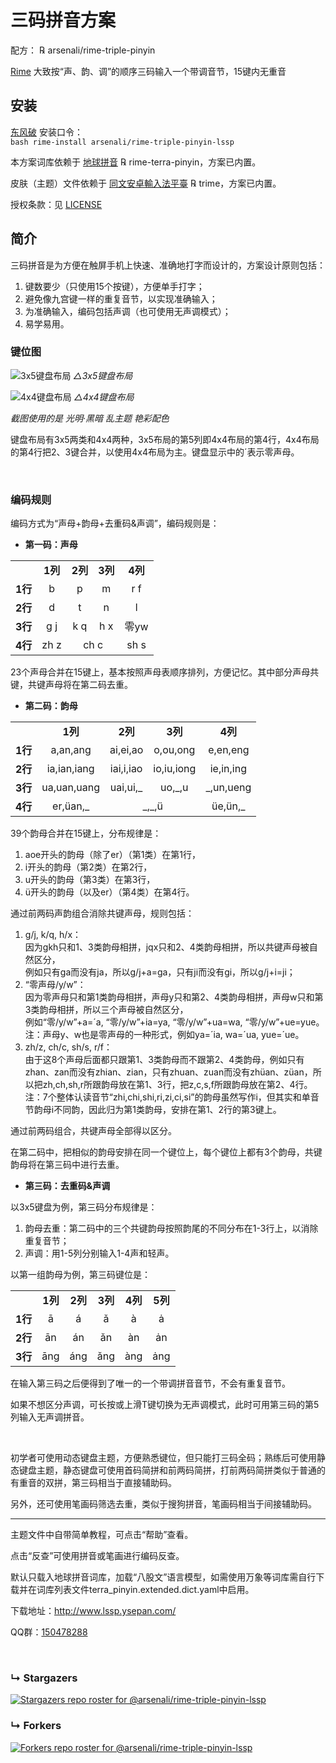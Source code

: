 # 三码拼音方案

配方： ℞ arsenali/rime-triple-pinyin

[Rime](https://rime.im/) 大致按“声、韵、调”的顺序三码输入一个带调音节，15键内无重音

## 安装

[东风破](https://github.com/rime/plum) 安装口令： <code> bash rime-install arsenali/rime-triple-pinyin-lssp </code>

本方案词库依赖于 [地球拼音](https://github.com/rime/rime-terra-pinyin) ℞ rime-terra-pinyin，方案已内置。

皮肤（主题）文件依赖于 [同文安卓輸入法平臺](https://github.com/osfans/trime) ℞ trime，方案已内置。

授权条款：见 [LICENSE](LICENSE)

## 简介

三码拼音是为方便在触屏手机上快速、准确地打字而设计的，方案设计原则包括：
1. 键数要少（只使用15个按键），方便单手打字；
2. 避免像九宫键一样的重复音节，以实现准确输入；
3. 为准确输入，编码包括声调（也可使用无声调模式）；
4. 易学易用。


### 键位图

![3x5键盘布局](https://github.com/user-attachments/assets/8851417a-2aaf-4af4-a77a-d3faa268a03c)
*△3x5键盘布局*

![4x4键盘布局](https://github.com/user-attachments/assets/f0a97141-0cdc-4b90-99a4-1ef14d917595)
*△4x4键盘布局*

_截图使用的是 光明·黑暗 乱主题 艳彩配色_

键盘布局有3x5两类和4x4两种，3x5布局的第5列即4x4布局的第4行，4x4布局的第4行把2、3键合并，以使用4x4布局为主。键盘显示中的´表示零声母。

<br>

### 编码规则

编码方式为“声母+韵母+去重码&声调”，编码规则是：

- **第一码：声母**

<table>
   <tr>
    <td></td>
    <td align="center"><strong>1列</strong></td>
    <td align="center"><strong>2列</strong></td>
    <td align="center"><strong>3列</strong></td>
    <td align="center"><strong>4列</strong></td>
  </tr>
   <tr>
    <td align="center"><strong>1行</strong></td>
    <td align="center">b</td>
    <td align="center">p</td>
    <td align="center">m</td>
    <td align="center">r f</td>
  </tr>
  <tr>
    <td align="center"><strong>2行</strong></td>
    <td align="center">d</td>
    <td align="center">t</td>
    <td align="center">n</td>
    <td align="center">l</td>
  </tr>
  <tr>
    <td align="center"><strong>3行</strong></td>
    <td align="center">g j</td>
    <td align="center">k q</td>
    <td align="center">h x</td>
    <td align="center">零yw</td>
  </tr>
 <tr>
    <td align="center"><strong>4行</strong></td>
    <td align="center">zh z</td>
    <td align="center" colspan="2">ch c</td>
    <td align="center">sh s</td>
 </tr>
</table>

23个声母合并在15键上，基本按照声母表顺序排列，方便记忆。其中部分声母共键，共键声母将在第二码去重。

- **第二码：韵母**

<table>
   <tr>
    <td></td>
    <td align="center"><strong>1列</strong></td>
    <td align="center"><strong>2列</strong></td>
    <td align="center"><strong>3列</strong></td>
    <td align="center"><strong>4列</strong></td>
  </tr>
   <tr>
    <td align="center"><strong>1行</strong></td>
    <td align="center">a,an,ang</td>
    <td align="center">ai,ei,ao</td>
    <td align="center">o,ou,ong</td>
    <td align="center">e,en,eng</td>
  </tr>
  <tr>
    <td align="center"><strong>2行</strong></td>
    <td align="center">ia,ian,iang</td>
    <td align="center">iai,i,iao</td>
    <td align="center">io,iu,iong</td>
    <td align="center">ie,in,ing</td>
  </tr>
  <tr>
    <td align="center"><strong>3行</strong></td>
    <td align="center">ua,uan,uang</td>
    <td align="center">uai,ui,_</td>
    <td align="center">uo,_,u</td>
    <td align="center">_,un,ueng</td>
  </tr>
 <tr>
    <td align="center"><strong>4行</strong></td>
    <td align="center">er,üan,_</td>
    <td align="center" colspan="2">_,_,ü</td>
    <td align="center">üe,ün,_</td>
 </tr>
</table>


39个韵母合并在15键上，分布规律是：

1. aoe开头的韵母（除了er）（第1类）在第1行，
2. i开头的韵母（第2类）在第2行，
3. u开头的韵母（第3类）在第3行，
4. ü开头的韵母（以及er）（第4类）在第4行。

通过前两码声韵组合消除共键声母，规则包括：
1. g/j, k/q, h/x：  
   因为gkh只和1、3类韵母相拼，jqx只和2、4类韵母相拼，所以共键声母被自然区分，  
   例如只有ga而没有ja，所以g/j+a=ga，只有ji而没有gi，所以g/j+i=ji；
2. “零声母/y/w”：  
   因为零声母只和第1类韵母相拼，声母y只和第2、4类韵母相拼，声母w只和第3类韵母相拼，所以三个声母被自然区分，  
   例如“零/y/w”+a=´a, “零/y/w”+ia=ya, “零/y/w”+ua=wa, “零/y/w”+ue=yue。  
   注：声母y、w也是零声母的一种形式，例如ya=´ia, wa=´ua, yue=´ue。
3. zh/z, ch/c, sh/s, r/f：  
   由于这8个声母后面都只跟第1、3类韵母而不跟第2、4类韵母，例如只有zhan、zan而没有zhian、zian，只有zhuan、zuan而没有zhüan、züan，所以把zh,ch,sh,r所跟韵母放在第1、3行，把z,c,s,f所跟韵母放在第2、4行。  
   注：7个整体认读音节“zhi,chi,shi,ri,zi,ci,si”的韵母虽然写作i，但其实和单音节韵母i不同韵，因此归为第1类韵母，安排在第1、2行的第3键上。


通过前两码组合，共键声母全部得以区分。

在第二码中，把相似的韵母安排在同一个键位上，每个键位上都有3个韵母，共键韵母将在第三码中进行去重。

- **第三码：去重码&声调**

以3x5键盘为例，第三码分布规律是：
1. 韵母去重：第二码中的三个共键韵母按照韵尾的不同分布在1-3行上，以消除重复音节；
2. 声调：用1-5列分别输入1-4声和轻声。

以第一组韵母为例，第三码键位是：

<table>
   <tr>
    <td></td>
    <td align="center"><strong>1列</strong></td>
    <td align="center"><strong>2列</strong></td>
    <td align="center"><strong>3列</strong></td>
    <td align="center"><strong>4列</strong></td>
    <td align="center"><strong>5列</strong></td>
  </tr>
   <tr>
    <td align="center"><strong>1行</strong></td>
    <td align="center">ā</td>
    <td align="center">á</td>
    <td align="center">ǎ</td>
    <td align="center">à</td>
    <td align="center">ȧ</td>
  </tr>
  <tr>
    <td align="center"><strong>2行</strong></td>
    <td align="center">ān</td>
    <td align="center">án</td>
    <td align="center">ǎn</td>
    <td align="center">àn</td>
    <td align="center">ȧn</td>
  </tr>
  <tr>
    <td align="center"><strong>3行</strong></td>
    <td align="center">āng</td>
    <td align="center">áng</td>
    <td align="center">ǎng</td>
    <td align="center">àng</td>
    <td align="center">ȧng</td>
  </tr>
</table>

在输入第三码之后便得到了唯一的一个带调拼音音节，不会有重复音节。

如果不想区分声调，可长按或上滑T键切换为无声调模式，此时可用第三码的第5列输入无声调拼音。

<br>

初学者可使用动态键盘主题，方便熟悉键位，但只能打三码全码；熟练后可使用静态键盘主题，静态键盘可使用首码简拼和前两码简拼，打前两码简拼类似于普通的有重音的双拼，第三码相当于直接辅助码。

另外，还可使用笔画码筛选去重，类似于搜狗拼音，笔画码相当于间接辅助码。

---

主题文件中自带简单教程，可点击“帮助”查看。

点击“反查”可使用拼音或笔画进行编码反查。

默认只载入地球拼音词库，加载“八股文”语言模型，如需使用万象等词库需自行下载并在词库列表文件terra_pinyin.extended.dict.yaml中启用。

下载地址：http://www.lssp.ysepan.com/

QQ群：[150478288](https://jq.qq.com/?_wv=1027&k=5wf1uTQ)


<br>

### &#8627; Stargazers
[![Stargazers repo roster for @arsenali/rime-triple-pinyin-lssp](https://reporoster.com/stars/arsenali/rime-triple-pinyin-lssp)](https://github.com/arsenali/rime-triple-pinyin/stargazers)

### &#8627; Forkers
[![Forkers repo roster for @arsenali/rime-triple-pinyin-lssp](https://reporoster.com/forks/arsenali/rime-triple-pinyin-lssp)](https://github.com/arsenali/rime-triple-pinyin/network/members)
